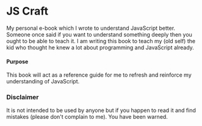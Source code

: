 # JS Craft
My personal e-book which I wrote to understand JavaScript better. Someone once said if you want to understand something deeply then you ought to be able to teach it. I am writing this book to teach my (old self) the kid who thought he knew a lot about programming and JavaScript already.

#### Purpose 
This book will act as a reference guide for me to refresh and reinforce my understanding of JavaScript.

### Disclaimer
It is not intended to be used by anyone but if you happen to read it and find mistakes (please don't complain to me). You have been warned.
